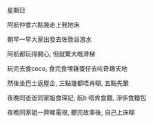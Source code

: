 星期日

阿航仲會六點幾走上我地床

朝早一早大家出發去佐敦谷游水

阿航都玩得開心, 但就驚大嘅滑梯

玩完去食coco, 食完食埋雞蛋仔去咗奇趣天地

然後坐巴士返屋企, 三點幾都唔肯瞓, 五點先暈

夜晚同爸爸同家姐食琛記, 航b 唔肯食麵, 淨係食麵包

夜晚同家姐一齊睇電視, 聽完故事後, 自己上床瞓
